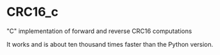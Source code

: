 # CRC16_c
"C" implementation of forward and reverse CRC16 computations

It works and is about ten thousand times faster than the Python version.
